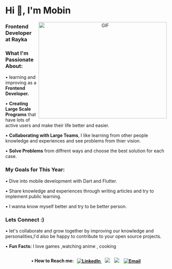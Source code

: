 <h1 align="left">Hi 👋, I'm Mobin</h1>
<a target="_blank" align="center">
  <img align="right" top="500" height="300" width="400" alt="GIF" src="https://media.giphy.com/media/SWoSkN6DxTszqIKEqv/giphy.gif">
</a>
<h3 align="left"> Frontend Developer at Rayka</h3>
<h3 align="left">What I'm Passionate About:</h3>
<p align="left">• learning and improving as a <strong>Frontend Developer.</strong></p>
<p align="left">• <strong>Creating Large Scale Programs</strong> that have lots of active users and make their life better and easier.</p>
<p align="left">• <strong>Collaborating with Large Teams</strong>, I like learning from other people knowledge and experiences and see problems from thier vision.</p>
<p align="left">• <strong>Solve Problems</strong> from diffrent ways and choose the best solution for each case.</p>
<h3 align="left">My Goals for This Year:</h3>
<p align="left">• Dive into mobile development with Dart and Flutter.</p>
<p align="left">• Share knowledge and experiences through writing articles and try to implement public learning.</p>
<p align="left">• I wanna know myself better and try to be better person.</p>

<h3 align="left">Lets Connect :)</h3>
<p align="left">• let's collaborate and grow together by improving our knowledge and personalities,I'd also be happy to contribute to your open source projects.</p>
<p align="left">• <strong>Fun Facts:</strong> I love games ,watching anime , cooking </p>
<div align="left" style="display: flex; align-items: center; justify-content: center;">
  <p><strong>• How to Reach me:<strong/></p>
  <a style="margin-left: 10px;" target="_blank" href="https://www.linkedin.com/in/mobin-afshari/">
    <img src="https://img.icons8.com/doodle/40/000000/linkedin--v2.png" alt="LinkedIn">
  </a>
    <a style="margin-left: 10px;" target="_blank" href="https://instagram.com/mobin_afsharii">
			<img src="https://img.icons8.com/doodle/40/000000/instagram-new--v2.png"></a>
	  <a style="margin-left: 10px;" target="_blank" href="https://github.com/Mobinafshari">
		<img src="https://img.icons8.com/doodle/40/000000/github--v1.png"></a>
	  <a href="mailto:afshari.mobin00@gmail.com" target="_blank" style="margin-left: 10px;">
  <img src="https://img.icons8.com/?size=42&id=td499GRWwrWC&format=png&color=000000" alt="Email" >
</a>
</div>






###
